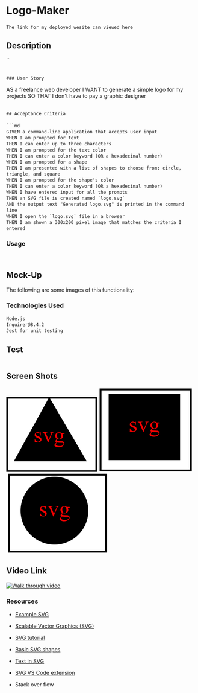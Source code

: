 # Logo-Maker

```
The link for my deployed wesite can viewed here

```

## Description

``

```

### User Story

```

AS a freelance web developer
I WANT to generate a simple logo for my projects
SO THAT I don't have to pay a graphic designer

````

## Acceptance Criteria

```md
GIVEN a command-line application that accepts user input
WHEN I am prompted for text
THEN I can enter up to three characters
WHEN I am prompted for the text color
THEN I can enter a color keyword (OR a hexadecimal number)
WHEN I am prompted for a shape
THEN I am presented with a list of shapes to choose from: circle, triangle, and square
WHEN I am prompted for the shape's color
THEN I can enter a color keyword (OR a hexadecimal number)
WHEN I have entered input for all the prompts
THEN an SVG file is created named `logo.svg`
AND the output text "Generated logo.svg" is printed in the command line
WHEN I open the `logo.svg` file in a browser
THEN I am shown a 300x200 pixel image that matches the criteria I entered
````

### Usage

```


```

## Mock-Up

The following are some images of this functionality:

### Technologies Used

```
Node.js
Inquirer@8.4.2
Jest for unit testing

```

## Test

```

```

## Screen Shots

![Screenshots1](./examples/svglogo1.png)
![Screenshots1](./examples/svglogo2.png)
![Screenshots1](./examples/svglogo3.png)

## Video Link

[![Walk through video](https://drive.google.com/file/d/1h9tPGZ3nocOxr-OnsDLz7FqK8DekMvPe/view.png)](https://drive.google.com/file/d/1h9tPGZ3nocOxr-OnsDLz7FqK8DekMvPe/view)

### Resources

- [Example SVG](https://static.fullstack-bootcamp.com/fullstack-ground/module-10/circle.svg)

- [Scalable Vector Graphics (SVG)](https://en.wikipedia.org/wiki/Scalable_Vector_Graphics)

- [SVG tutorial](https://developer.mozilla.org/en-US/docs/Web/SVG/Tutorial)

- [Basic SVG shapes](https://developer.mozilla.org/en-US/docs/Web/SVG/Tutorial/Basic_Shapes)

- [Text in SVG](https://developer.mozilla.org/en-US/docs/Web/SVG/Tutorial/Texts)

- [SVG VS Code extension](https://marketplace.visualstudio.com/items?itemName=jock.svg)
- Stack over flow
